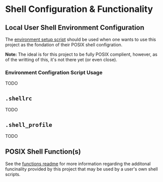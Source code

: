 # Shell Configuration & Functionality

## Local User Shell Environment Configuration

The [environment setup script](src/environmentSetup/environmentSetup.sh) should be used when one wants to use this project as the fondation of their POSIX shell configration.

**Note:** The ideal is for this project to be fully POSIX complient, however, as of the writting of this, it's not there yet (or even close).

### Environment Configration Script Usage

TODO

## `.shellrc`

TODO

## `.shell_profile`

TODO

## POSIX Shell Function(s)

See the [functions readme](src/shell/functions/README.md) for more information regarding the additonal funcinality provided by this project that may be used by a user's own shell scripts.
